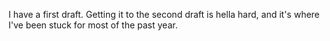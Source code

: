 I have a first draft. Getting it to the second draft is hella hard, and it's where I've been stuck for most of the past year. 